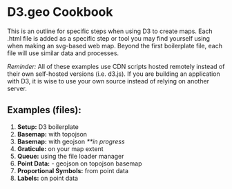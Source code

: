 D3.geo Cookbook
===============

This is an outline for specific steps when using D3 to create maps. Each .html file is added as a specific step or tool you may find yourself using when making an svg-based web map. Beyond the first boilerplate file, each file will use similar data and processes. 

*Reminder:* All of these examples use CDN scripts hosted remotely instead of their own self-hosted versions (i.e. d3.js). If you are building an application with D3, it is wise to use your own source instead of relying on another server.  

Examples (files):
-----------------

1. **Setup:** D3 boilerplate
2. **Basemap:** with topojson
3. **Basemap:** with geojson _**in progress_
4. **Graticule:** on your map extent
5. **Queue:** using the file loader manager
6. **Point Data:** - geojson on topojson basemap
7. **Proportional Symbols:** from point data
8. **Labels:** on point data